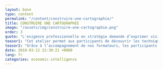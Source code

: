 ```yaml
---
layout: base
type: content
permalink: "/content/construire-une-cartographie/"
title: CONSTRUIRE UNE CARTOGRAPHIE
image: "/assets/img/construire-une-cartographie.png"
order: 3
quote: "L'exigence professionnelle en stratégie demande d’exprimer visiblement et simplement des problématique complexe."
teaser1: "Cet atelier permet aux participants de découvrir les techniques  de la collecte de données et les techniques de production de cartographies."
teaser2: "Grâce à l’accompagnement de nos formateurs, les participants découvriront comment récolter et organiser l’information puis à se servir de leur cartographie pour identifier les meilleurs décisions ou stratégies à adopter."
date: 2018-03-12 22:30:21 +0000
lang: fr
categories: economic-intelligence
---
```

